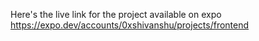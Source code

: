 Here's the live link for the project available on expo
https://expo.dev/accounts/0xshivanshu/projects/frontend
